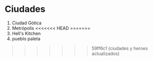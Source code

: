 # Ciudades

1. Ciudad Gótica
2. Metrópolis
<<<<<<< HEAD
=======
3. Hell's Kitchen
4. pueblo paleta
>>>>>>> 59ff6c1 (ciudades y heroes actualizados)

